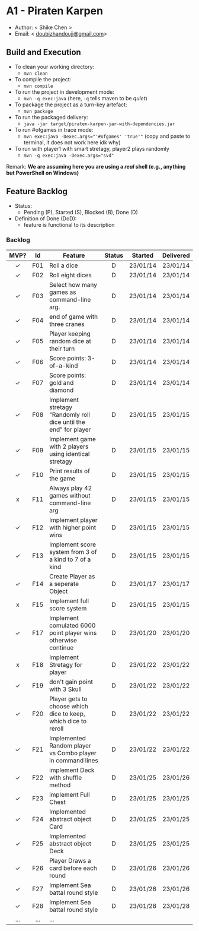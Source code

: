 # A1 - Piraten Karpen

  * Author: < Shike Chen >
  * Email: < doubizhandouji@gmail.com>

## Build and Execution

  * To clean your working directory:
    * `mvn clean`
  * To compile the project:
    * `mvn compile`
  * To run the project in development mode:
    * `mvn -q exec:java` (here, `-q` tells maven to be _quiet_)
  * To package the project as a turn-key artefact:
    * `mvn package`
  * To run the packaged delivery:
    * `java -jar target/piraten-karpen-jar-with-dependencies.jar`
  * To run #ofgames in trace mode:
    * `mvn exec:java -Dexec.args="'#ofgames' 'true'"` (copy and paste to terminal, it does not work here idk why)
  * To run with player1 with smart stretagy, player2 plays randomly
    * `mvn -q exec:java -Dexec.args="svd"`

Remark: **We are assuming here you are using a _real_ shell (e.g., anything but PowerShell on Windows)**

## Feature Backlog

 * Status: 
   * Pending (P), Started (S), Blocked (B), Done (D)
 * Definition of Done (DoD):
   * feature is functional to its description

### Backlog 

| MVP? | Id  | Feature  | Status  |  Started  | Delivered |
| :-:  |:-:  |---       | :-:     | :-:       | :-:       |
| ✓   | F01 | Roll a dice |  D | 23/01/14 | 23/01/14 |
| ✓   | F02 | Roll eight dices  |  D | 23/01/14 | 23/01/14 |
| ✓   | F03 | Select how many games as command-line arg.  |  D  | 23/01/14 | 23/01/14 |
| ✓   | F04 | end of game with three cranes | D | 23/01/14 | 23/01/14 |
| ✓   | F05 | Player keeping random dice at their turn | D | 23/01/14 | 23/01/14 |
| ✓   | F06 | Score points: 3-of-a-kind | D | 23/01/14 | 23/01/14 |
| ✓   | F07 | Score points: gold and diamond  | D  | 23/01/14 | 23/01/14 |
| ✓   | F08 | Implement stretagy "Randomly roll dice until the end" for player  |D| 23/01/15 | 23/01/15 |
| ✓   | F09 | Implement game with 2 players using identical stretagy  | D| 23/01/15 | 23/01/15 |
| ✓   | F10 | Print results of the game | D | 23/01/15 | 23/01/15 |
| x   | F11 | Always play 42 games without command-line arg | D | 23/01/15 | 23/01/15 |
| ✓   | F12 | Implement player with higher point wins| D | 23/01/15 | 23/01/15 |
| ✓   | F13 | Implement score system from 3 of a kind to 7 of a kind | D | 23/01/15 | 23/01/15 |
| ✓   | F14 | Create Player as a seperate Object | D | 23/01/17 | 23/01/17 |
| x   | F15 | Implement full score system| D | 23/01/15 | 23/01/15 |
| ✓   | F17 | Implement comulated 6000 point player wins otherwise continue | D | 23/01/20 | 23/01/20 |
| x   | F18 | Implement Stretagy for player | D | 23/01/22 | 23/01/22 |
| ✓   | F19 | don't gain point with 3 Skull | D | 23/01/22 | 23/01/22 |
| ✓   | F20 | Player gets to choose which dice to keep, which dice to reroll  | D | 23/01/22 | 23/01/22 |
| ✓   | F21 | Implemented Random player vs Combo player in command lines| D | 23/01/22 | 23/01/22 |
| ✓   | F22 | implement Deck with shuffle method| D |23/01/25 | 23/01/26 |
| ✓   | F23 | implement Full Chest| D | 23/01/25 | 23/01/25 |
| ✓   | F24 | Implemented abstract object Card| D | 23/01/25 | 23/01/25 |
| ✓   | F25 | Implemented abstract object Deck| D | 23/01/25 | 23/01/25 |
| ✓   | F26 | Player Draws a card before each round| D | 23/01/26 | 23/01/26 |
| ✓   | F27 | Implement Sea battal round style| D | 23/01/26 | 23/01/26 |
| ✓   | F28 | Implement Sea battal round style| D | 23/01/28 | 23/01/28 |
| ... | ... | ... |

